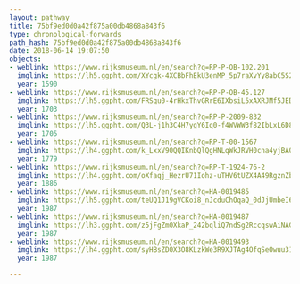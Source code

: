 ```yaml
---
layout: pathway
title: 75bf9ed0d0a42f875a00db4868a843f6
type: chronological-forwards
path_hash: 75bf9ed0d0a42f875a00db4868a843f6
date: 2018-06-14 19:07:50
objects:
- weblink: https://www.rijksmuseum.nl/en/search?q=RP-P-OB-102.201
  imglink: https://lh5.ggpht.com/XYcgk-4XCBbFhEkU3enMP_5p7raXvYy8abC5S27Df0dykNJtWOtve7KSAw96tQe2sl5DZo4BLTLPNM_VwZM39m7jIQ=s200
  year: 1590
- weblink: https://www.rijksmuseum.nl/en/search?q=RP-P-OB-45.127
  imglink: https://lh5.ggpht.com/FRSqu0-4rHkxThvGRrE6IXbsiL5xAXRJMf5JEDHr_dSE8ZJ3RHVIPYevL9qpUs3zlVgzEJmSshtycnywjQSqZX7R7qU=s200
  year: 1703
- weblink: https://www.rijksmuseum.nl/en/search?q=RP-P-2009-832
  imglink: https://lh5.ggpht.com/Q3L-j1h3C4H7ygY6Iq0-f4WVWW3f82IbLxL6D86wnxvOS2Gbs9mN7mphCdT_OqgiPbFzqzMoLsItRreUrVXyK7lvSRo=s200
  year: 1705
- weblink: https://www.rijksmuseum.nl/en/search?q=RP-T-00-1567
  imglink: https://lh4.ggpht.com/k_LxxV90QQIKnbQlQgHNLqWkJRVH0cna4yjBA0bjFfbJhSjX4Yh-vOxdxhOs-TPVB4Z7iKK2d3V35VD1qhGpIUk7_w4=s200
  year: 1779
- weblink: https://www.rijksmuseum.nl/en/search?q=RP-T-1924-76-2
  imglink: https://lh4.ggpht.com/oXfaqj_HezrU71Iohz-uTHV6tUZX4A49RgznZbi_xYWLxVYBm6SW_tAaC3KaSrORMqBESywHEAOfMEZxmSSOJE47zHk=s200
  year: 1886
- weblink: https://www.rijksmuseum.nl/en/search?q=HA-0019485
  imglink: https://lh5.ggpht.com/teUQ1J19gVCKoi8_nJcduChOqaQ_0dJjUmbeI6ax0yJNSoxv_PpqRP6cJPE7V8sI_Yfmmxb_wg1Vt2TIBK8hGNhrVfuU=s200
  year: 1987
- weblink: https://www.rijksmuseum.nl/en/search?q=HA-0019487
  imglink: https://lh3.ggpht.com/z5jFgZm0XkaP_242bqliQ7ndSg2RccqswAiNAG2fmqykdAuavYuH06m8tsctR6NbSkABEAT87hyQulQSXwsnK2ojsw=s200
  year: 1987
- weblink: https://www.rijksmuseum.nl/en/search?q=HA-0019493
  imglink: https://lh4.ggpht.com/syHBsZD0X3O8KLzkWe3R9XJTAg4OfqSeOwuu31TZxRPmROz5Pnzn9U0sU4KrDFUkA-wzWJPjA5SSugBWAq2A8X-mPg=s200
  year: 1987

---
```

